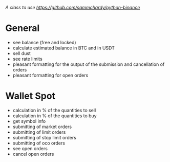 *A class to use https://github.com/sammchardy/python-binance*

# General
- see balance (free and locked)
- calculate estimated balance in BTC and in USDT 
- sell dust
- see rate limits
- pleasant formatting for the output of the submission and cancellation of orders
- pleasant formatting for open orders

# Wallet Spot
- calculation in % of the quantities to sell
- calculation in % of the quantities to buy
- get symbol info
- submitting of market orders 
- submitting of limit orders
- submitting of stop limit orders
- submitting of oco orders
- see open orders
- cancel open orders
